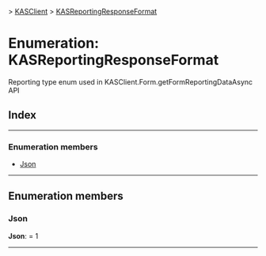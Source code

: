 [](../README.md) > [KASClient](../modules/kasclient.md) > [KASReportingResponseFormat](../enums/kasclient.kasreportingresponseformat.md)

# Enumeration: KASReportingResponseFormat

Reporting type enum used in KASClient.Form.getFormReportingDataAsync API

## Index

---

### Enumeration members

* [Json](kasclient.kasreportingresponseformat.md#json)

---

## Enumeration members

<a id="json"></a>

###  Json

**Json**:  = 1

___

